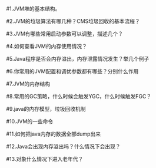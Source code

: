 #1.JVM堆的基本结构。

#2.JVM的垃圾算法有哪几种？CMS垃圾回收的基本流程？

#3.JVM有哪些常用启动参数可以调整，描述几个？

#4.如何查看JVM的内存使用情况？

#5.Java程序是否会内存溢出，内存泄露情况发生？举几个例子

#6.你常用的JVM配置和调优参数都有哪些？分别什么作用

#7.JVM的内存结构

#8.常用的GC策略，什么时候会触发YGC，什么时候触发FGC？

#9.java的内存模型，垃圾回收机制

#10.JVM的一些命令

#11.如何把java内存的数据全部dump出来

#12.Java会出现内存溢出吗？什么情况下会出现？

#13.对象什么情况下进入老年代？